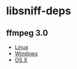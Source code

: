 # libsniff-deps

## ffmpeg 3.0

- [Linux][linux]
- [Windows][win32]
- [OS X][darwin]

[linux]: http://johnvansickle.com/ffmpeg
[win32]: https://ffmpeg.zeranoe.com/builds
[darwin]: https://evermeet.cx/ffmpeg
